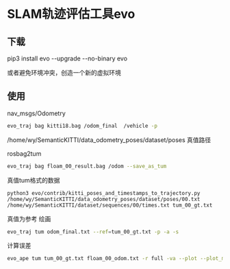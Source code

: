 # SLAM轨迹评估工具evo

## 下载

pip3 install evo --upgrade --no-binary evo

或者避免环境冲突，创造一个新的虚拟环境



## 使用

nav_msgs/Odometry

```bash
evo_traj bag kitti18.bag /odom_final  /vehicle -p
```

/home/wy/SemanticKITTI/data_odometry_poses/dataset/poses  真值路径

rosbag2tum

```bash
evo_traj bag floam_00_result.bag /odom --save_as_tum
```

真值tum格式的数据

```
python3 evo/contrib/kitti_poses_and_timestamps_to_trajectory.py /home/wy/SemanticKITTI/data_odometry_poses/dataset/poses/00.txt /home/wy/SemanticKITTI/dataset/sequences/00/times.txt tum_00_gt.txt
```

真值为参考 绘画

```bash
evo_traj tum odom_final.txt --ref=tum_00_gt.txt -p -a -s
```

计算误差

```bash
evo_ape tum tum_00_gt.txt floam_00_odom.txt -r full -va --plot --plot_mode xyz
```

